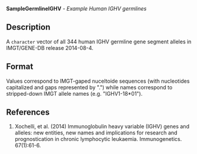 **SampleGermlineIGHV** - *Example Human IGHV germlines*

Description
--------------------

A `character` vector of all 344 human IGHV germline gene segment alleles
in IMGT/GENE-DB release 2014-08-4.






Format
-------------------

Values correspond to IMGT-gaped nuceltoide sequences (with
nucleotides capitalized and gaps represented by ".") while names correspond
to stripped-down IMGT allele names (e.g. "IGHV1-18*01").


References
-------------------


1.  Xochelli, et al. (2014) Immunoglobulin heavy variable (IGHV) genes and 
alleles: new entities, new names and implications for research and 
prognostication in chronic lymphocytic leukaemia. Immunogenetics. 67(1):61-6.











